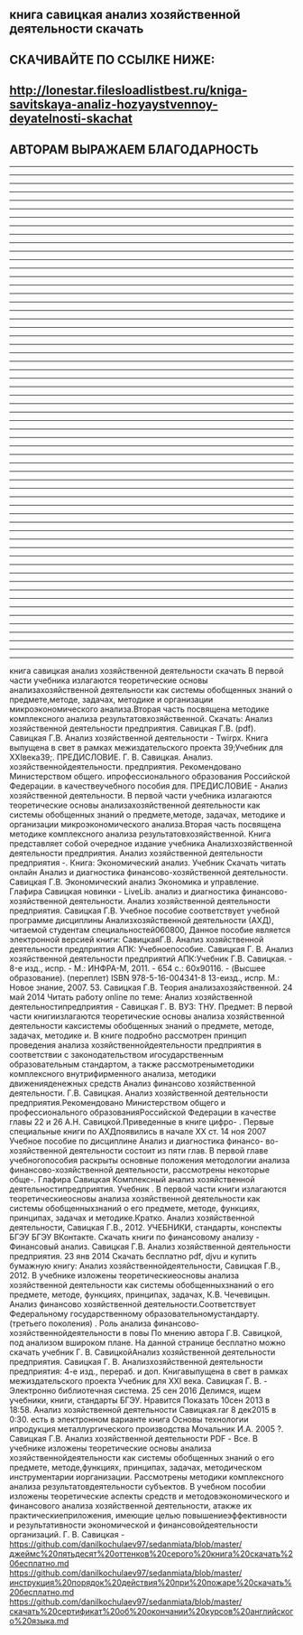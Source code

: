 книга савицкая анализ хозяйственной деятельности скачать
--------------------------------------------------
СКАЧИВАЙТЕ ПО ССЫЛКЕ НИЖЕ:
--------------------------------------------------
http://lonestar.filesloadlistbest.ru/kniga-savitskaya-analiz-hozyaystvennoy-deyatelnosti-skachat
--------------------------------------------------
АВТОРАМ ВЫРАЖАЕМ БЛАГОДАРНОСТЬ
--------------------------------------------------
--------------------------------------------------
--------------------------------------------------
--------------------------------------------------
--------------------------------------------------
--------------------------------------------------
--------------------------------------------------
--------------------------------------------------
--------------------------------------------------
--------------------------------------------------
--------------------------------------------------
--------------------------------------------------
--------------------------------------------------
--------------------------------------------------
--------------------------------------------------
--------------------------------------------------
--------------------------------------------------
--------------------------------------------------
--------------------------------------------------
--------------------------------------------------
--------------------------------------------------
--------------------------------------------------
--------------------------------------------------
--------------------------------------------------
--------------------------------------------------
--------------------------------------------------
--------------------------------------------------
--------------------------------------------------
--------------------------------------------------
--------------------------------------------------
--------------------------------------------------
--------------------------------------------------
--------------------------------------------------
--------------------------------------------------
--------------------------------------------------
--------------------------------------------------
--------------------------------------------------
--------------------------------------------------
--------------------------------------------------
--------------------------------------------------
--------------------------------------------------
--------------------------------------------------
--------------------------------------------------
--------------------------------------------------
--------------------------------------------------
--------------------------------------------------
--------------------------------------------------
--------------------------------------------------
--------------------------------------------------
--------------------------------------------------
--------------------------------------------------
--------------------------------------------------
--------------------------------------------------
--------------------------------------------------
--------------------------------------------------
--------------------------------------------------
--------------------------------------------------
--------------------------------------------------
--------------------------------------------------
--------------------------------------------------
книга савицкая анализ хозяйственной деятельности скачать В первой части учебника излагаются теоретические основы анализахозяйственной деятельности как системы обобщенных знаний о предмете,методе, задачах, методике и организации микроэкономического анализа.Вторая часть посвящена методике комплексного анализа результатовхозяйственной. Скачать: Анализ хозяйственной деятельности предприятия. Савицкая Г.В. (pdf). Савицкая Г.В. Анализ хозяйственной деятельности  - Twirpx. Книга выпущена в свет в рамках межиздательского проекта 39;Учебник для XXIвека39;. ПРЕДИСЛОВИЕ.  Г. В. Савицкая. Анализ. хозяйственнойдеятельности. предприятия. Рекомендовано Министерством общего. ипрофессионального образования Российской Федерации. в качествеучебного пособия для. ПРЕДИСЛОВИЕ - Анализ хозяйственной деятельности. В первой части учебника излагаются теоретические основы анализахозяйственной деятельности как системы обобщенных знаний о предмете,методе, задачах, методике и организации микроэкономического анализа.Вторая часть посвящена методике комплексного анализа результатовхозяйственной. Книга представляет собой очередное издание учебника Анализхозяйственной деятельности предприятия. Анализ хозяйственной деятельности предприятия -. Книга: Экономический анализ. Учебник  Скачать читать онлайн
Анализ и диагностика финансово-хозяйственной деятельности. Савицкая Г.В. Экономический анализ  Экономика и управление. Глафира Савицкая  новинки - LiveLib. анализ и диагностика финансово- хозяйственной деятельности. Анализ хозяйственной деятельности предприятия. Савицкая Г.В. Учебное пособие соответствует учебной программе дисциплины Анализхозяйственной деятельности (АХД), читаемой студентам специальностей060800,  Данное пособие является электронной версией книги:  СавицкаяГ.В. Анализ хозяйственной деятельности предприятия АПК: Учебноепособие. Савицкая Г. В. Анализ хозяйственной деятельности предприятий АПК:Учебник  Г.В. Савицкая. - 8-e изд., испр. - М.: ИНФРА-М, 2011. - 654 с.: 60x90116. - (Высшее образование). (переплет) ISBN 978-5-16-004341-8  13-еизд., испр. М.: Новое знание, 2007. 53. Савицкая Г.В. Теория анализахозяйственной. 24 май 2014  Читать работу online по теме: Анализ хозяйственной деятельностипредприятия - Савицкая Г. В. ВУЗ: ТНУ. Предмет:  В первой части книгиизлагаются теоретические основы анализа хозяйственной деятельности каксистемы обобщенных знаний о предмете, методе, задачах, методике и. В книге подробно рассмотрен принцип проведения анализа хозяйственнойдеятельности предприятия в соответствии с законодательством игосударственным образовательным стандартом, а также рассмотреныметодики комплексного внутрифирменного анализа, методики движенияденежных средств
Анализ финансово хозяйственной деятельности. Г.В. Савицкая. Анализ хозяйственной деятельности предприятия.Рекомендовано Министерством общего и профессионального образованияРоссийской Федерации в качестве  главы 22 и 26  А.Н. Савицкой.Приведенные в книге цифро- . Первые специальные книги по АХДпоявились в начале XX ст. 14 ноя 2007  Учебное пособие по дисциплине Анализ и диагностика финансо- во-хозяйственной деятельности состоит из пяти глав. В первой главе учебногопособия раскрыты основные положения методологии анализа финансово-хозяйственной деятельности, рассмотрены некоторые обще-. Глафира Савицкая  Комплексный анализ хозяйственной деятельностипредприятия. Учебник . В первой части книги излагаются теоретическиеосновы анализа хозяйственной деятельности как системы обобщенныхзнаний о его предмете, методе, функциях, принципах, задачах и методике.Кратко. Анализ хозяйственной деятельности, Савицкая Г.В., 2012. УЧЕБНИКИ, стандарты, конспекты БГЭУ  БГЭУ  ВКонтакте. Скачать книги по финансовому анализу - Финансовый анализ. Савицкая Г.В. Анализ хозяйственной деятельности предприятия. 23 янв 2014  Скачать бесплатно pdf, djvu и купить бумажную книгу: Анализ хозяйственнойдеятельности, Савицкая Г.В., 2012. В учебнике изложены теоретическиеосновы анализа хозяйственной деятельности как системы обобщенныхзнаний о его предмете, методе, функциях, принципах, задачах,
К.В. Чечевицын. Анализ финансово хозяйственной деятельности.Соответствует Федеральному государственному образовательномустандарту. (третьего поколения) . Роль анализа финансово-хозяйственнойдеятельности в повы  По мнению автора Г.В. Савицкой, под анализом вшироком плане. На данной странице бесплатно можно скачать учебник Г. В. СавицкойАнализ хозяйственной деятельности предприятия.  Савицкая Г. В. Анализхозяйственной деятельности предприятия: 4-е изд., перераб. и доп.  Книгавыпущена в свет в рамках межиздательского проекта Учебник для XXI века. Савицкая Г. В. - Электронно библиотечная система. 25 сен 2016  Делимся, ищем учебники, книги, стандарты БГЭУ. Нравится Показать  10сен 2013 в 18:58. Анализ хозяйственной деятельности Савицкая.rar  8 дек2015 в 0:30. есть в электронном варианте книга  Основы технологии ипродукция металлургического производства Мочальник И.А. 2005 ?. Савицкая Г.В. Анализ хозяйственной деятельности PDF - Все. В учебнике изложены теоретические основы анализа хозяйственнойдеятельности как системы обобщенных знаний о его предмете, методе,функциях, принципах, задачах, методическом инструментарии иорганизации. Рассмотрены методики комплексного анализа результатовдеятельности субъектов. В учебном пособии изложены теоретические аспекты средств и методовэкономического и финансового анализа хозяйственной деятельности, атакже их практическиеприложения, имеющие целью повышениеэффективности и результативности экономической и финансовойдеятельности организаций. Г. В. Савицкая -
https://github.com/danilkochulaev97/sedanmiata/blob/master/джеймс%20пятьдесят%20оттенков%20серого%20книга%20скачать%20бесплатно.md
https://github.com/danilkochulaev97/sedanmiata/blob/master/инструкция%20порядок%20действия%20при%20пожаре%20скачать%20бесплатно.md
https://github.com/danilkochulaev97/sedanmiata/blob/master/скачать%20сертификат%20об%20окончании%20курсов%20английского%20языка.md